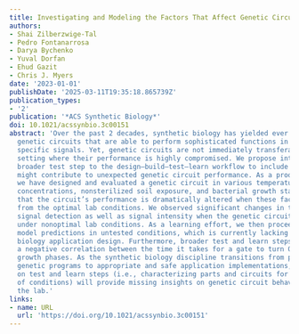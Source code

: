 ```yaml
---
title: Investigating and Modeling the Factors That Affect Genetic Circuit Performance
authors:
- Shai Zilberzwige-Tal
- Pedro Fontanarrosa
- Darya Bychenko
- Yuval Dorfan
- Ehud Gazit
- Chris J. Myers
date: '2023-01-01'
publishDate: '2025-03-11T19:35:18.865739Z'
publication_types:
- '2'
publication: '*ACS Synthetic Biology*'
doi: 10.1021/acssynbio.3c00151
abstract: 'Over the past 2 decades, synthetic biology has yielded ever more complex
  genetic circuits that are able to perform sophisticated functions in response to
  specific signals. Yet, genetic circuits are not immediately transferable to an outside-the-lab
  setting where their performance is highly compromised. We propose introducing a
  broader test step to the design–build–test–learn workflow to include factors that
  might contribute to unexpected genetic circuit performance. As a proof of concept,
  we have designed and evaluated a genetic circuit in various temperatures, inducer
  concentrations, nonsterilized soil exposure, and bacterial growth stages. We determined
  that the circuit’s performance is dramatically altered when these factors differ
  from the optimal lab conditions. We observed significant changes in the time for
  signal detection as well as signal intensity when the genetic circuit was tested
  under nonoptimal lab conditions. As a learning effort, we then proceeded to generate
  model predictions in untested conditions, which is currently lacking in synthetic
  biology application design. Furthermore, broader test and learn steps uncovered
  a negative correlation between the time it takes for a gate to turn ON and the bacterial
  growth phases. As the synthetic biology discipline transitions from proof-of-concept
  genetic programs to appropriate and safe application implementations, more emphasis
  on test and learn steps (i.e., characterizing parts and circuits for a broad range
  of conditions) will provide missing insights on genetic circuit behavior outside
  the lab.'
links:
- name: URL
  url: 'https://doi.org/10.1021/acssynbio.3c00151'
---
```

